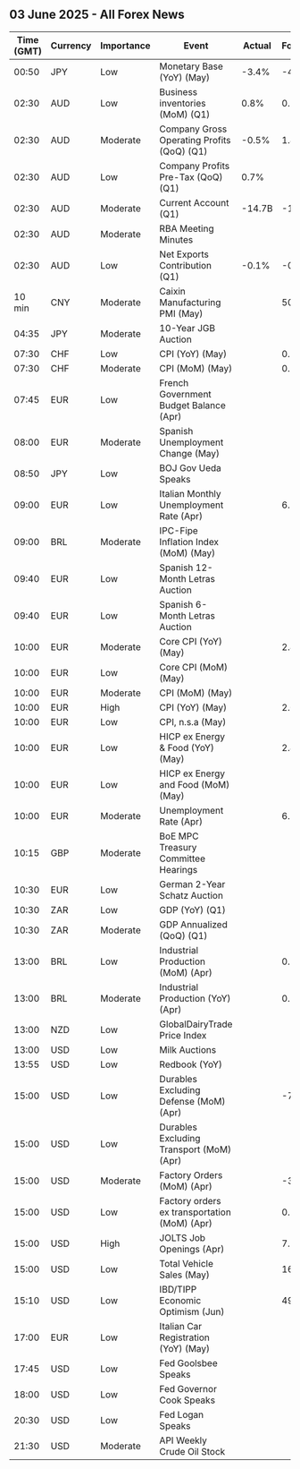 ## 03 June 2025 - All Forex News

| Time (GMT) | Currency | Importance | Event | Actual | Forecast | Previous |
|------|----------|------------|-------|--------|----------|----------|
| 00:50 | JPY | Low | Monetary Base (YoY) (May) | -3.4% | -4.2% | -5.1% |
| 02:30 | AUD | Low | Business inventories (MoM) (Q1) | 0.8% | 0.2% | 0.2% |
| 02:30 | AUD | Moderate | Company Gross Operating Profits (QoQ) (Q1) | -0.5% | 1.4% | 6.0% |
| 02:30 | AUD | Low | Company Profits Pre-Tax (QoQ) (Q1) | 0.7% |  | 4.8% |
| 02:30 | AUD | Moderate | Current Account (Q1) | -14.7B | -12.3B | -12.5B |
| 02:30 | AUD | Moderate | RBA Meeting Minutes |  |  |  |
| 02:30 | AUD | Low | Net Exports Contribution (Q1) | -0.1% | -0.1% | 0.2% |
| 10 min | CNY | Moderate | Caixin Manufacturing PMI (May) |  | 50.8 | 50.4 |
| 04:35 | JPY | Moderate | 10-Year JGB Auction |  |  | 1.274% |
| 07:30 | CHF | Low | CPI (YoY) (May) |  | 0.2% | 0.0% |
| 07:30 | CHF | Moderate | CPI (MoM) (May) |  | 0.2% | 0.0% |
| 07:45 | EUR | Low | French Government Budget Balance (Apr) |  |  | -47.0B |
| 08:00 | EUR | Moderate | Spanish Unemployment Change (May) |  |  | -67.4K |
| 08:50 | JPY | Low | BOJ Gov Ueda Speaks |  |  |  |
| 09:00 | EUR | Low | Italian Monthly Unemployment Rate (Apr) |  | 6.1% | 6.0% |
| 09:00 | BRL | Moderate | IPC-Fipe Inflation Index (MoM) (May) |  |  | 0.45% |
| 09:40 | EUR | Low | Spanish 12-Month Letras Auction |  |  | 1.886% |
| 09:40 | EUR | Low | Spanish 6-Month Letras Auction |  |  | 1.937% |
| 10:00 | EUR | Moderate | Core CPI (YoY) (May) |  | 2.4% | 2.7% |
| 10:00 | EUR | Low | Core CPI (MoM) (May) |  |  | 1.0% |
| 10:00 | EUR | Moderate | CPI (MoM) (May) |  |  | 0.6% |
| 10:00 | EUR | High | CPI (YoY) (May) |  | 2.0% | 2.2% |
| 10:00 | EUR | Low | CPI, n.s.a (May) |  |  | 128.77 |
| 10:00 | EUR | Low | HICP ex Energy & Food (YoY) (May) |  | 2.4% | 2.7% |
| 10:00 | EUR | Low | HICP ex Energy and Food (MoM) (May) |  |  | 0.9% |
| 10:00 | EUR | Moderate | Unemployment Rate (Apr) |  | 6.2% | 6.2% |
| 10:15 | GBP | Moderate | BoE MPC Treasury Committee Hearings |  |  |  |
| 10:30 | EUR | Low | German 2-Year Schatz Auction |  |  | 1.940% |
| 10:30 | ZAR | Low | GDP (YoY) (Q1) |  |  | 0.9% |
| 10:30 | ZAR | Moderate | GDP Annualized (QoQ) (Q1) |  |  | 0.6% |
| 13:00 | BRL | Low | Industrial Production (MoM) (Apr) |  | 0.1% | 1.2% |
| 13:00 | BRL | Moderate | Industrial Production (YoY) (Apr) |  | 0.2% | 3.1% |
| 13:00 | NZD | Low | GlobalDairyTrade Price Index |  |  | -0.9% |
| 13:00 | USD | Low | Milk Auctions |  |  | 4,589.0 |
| 13:55 | USD | Low | Redbook (YoY) |  |  | 6.1% |
| 15:00 | USD | Low | Durables Excluding Defense (MoM) (Apr) |  | -7.5% | -7.5% |
| 15:00 | USD | Low | Durables Excluding Transport (MoM) (Apr) |  |  | 0.2% |
| 15:00 | USD | Moderate | Factory Orders (MoM) (Apr) |  | -3.1% | 3.4% |
| 15:00 | USD | Low | Factory orders ex transportation (MoM) (Apr) |  | 0.2% | -0.4% |
| 15:00 | USD | High | JOLTS Job Openings (Apr) |  | 7.100M | 7.192M |
| 15:00 | USD | Low | Total Vehicle Sales (May) |  | 16.30M | 17.27M |
| 15:10 | USD | Low | IBD/TIPP Economic Optimism (Jun) |  | 49.1 | 47.9 |
| 17:00 | EUR | Low | Italian Car Registration (YoY) (May) |  |  | 2.7% |
| 17:45 | USD | Low | Fed Goolsbee Speaks |  |  |  |
| 18:00 | USD | Low | Fed Governor Cook Speaks |  |  |  |
| 20:30 | USD | Low | Fed Logan Speaks |  |  |  |
| 21:30 | USD | Moderate | API Weekly Crude Oil Stock |  |  | -4.236M |
